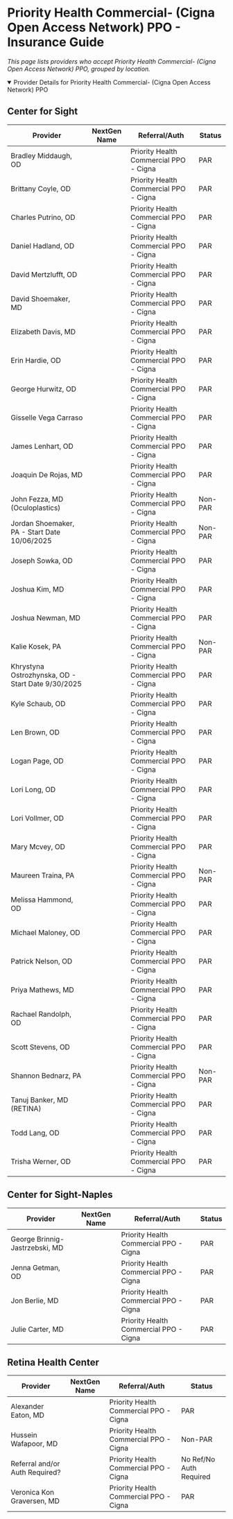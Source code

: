 # Priority Health Commercial- (Cigna Open Access Network) PPO - Insurance Guide

*This page lists providers who accept Priority Health Commercial- (Cigna Open Access Network) PPO, grouped by location.*

<details open><summary>Provider Details for Priority Health Commercial- (Cigna Open Access Network) PPO</summary>

## Center for Sight

| Provider | NextGen Name | Referral/Auth | Status |
|----------|-------------|--------------|--------|
| Bradley Middaugh, OD |  | Priority Health Commercial PPO - Cigna | PAR |
| Brittany Coyle, OD |  | Priority Health Commercial PPO - Cigna | PAR |
| Charles Putrino, OD |  | Priority Health Commercial PPO - Cigna | PAR |
| Daniel Hadland, OD |  | Priority Health Commercial PPO - Cigna | PAR |
| David Mertzlufft, OD |  | Priority Health Commercial PPO - Cigna | PAR |
| David Shoemaker, MD |  | Priority Health Commercial PPO - Cigna | PAR |
| Elizabeth Davis, MD |  | Priority Health Commercial PPO - Cigna | PAR |
| Erin Hardie, OD |  | Priority Health Commercial PPO - Cigna | PAR |
| George Hurwitz, OD |  | Priority Health Commercial PPO - Cigna | PAR |
| Gisselle Vega Carraso |  | Priority Health Commercial PPO - Cigna | PAR |
| James Lenhart, OD |  | Priority Health Commercial PPO - Cigna | PAR |
| Joaquin De Rojas, MD |  | Priority Health Commercial PPO - Cigna | PAR |
| John Fezza, MD (Oculoplastics) |  | Priority Health Commercial PPO - Cigna | Non-PAR |
| Jordan Shoemaker, PA - Start Date 10/06/2025 |  | Priority Health Commercial PPO - Cigna | Non-PAR |
| Joseph Sowka, OD |  | Priority Health Commercial PPO - Cigna | PAR |
| Joshua Kim, MD |  | Priority Health Commercial PPO - Cigna | PAR |
| Joshua Newman, MD |  | Priority Health Commercial PPO - Cigna | PAR |
| Kalie Kosek, PA |  | Priority Health Commercial PPO - Cigna | Non-PAR |
| Khrystyna Ostrozhynska, OD - Start Date 9/30/2025 |  | Priority Health Commercial PPO - Cigna | PAR |
| Kyle Schaub, OD |  | Priority Health Commercial PPO - Cigna | PAR |
| Len Brown, OD |  | Priority Health Commercial PPO - Cigna | PAR |
| Logan Page, OD |  | Priority Health Commercial PPO - Cigna | PAR |
| Lori Long, OD |  | Priority Health Commercial PPO - Cigna | PAR |
| Lori Vollmer, OD |  | Priority Health Commercial PPO - Cigna | PAR |
| Mary Mcvey, OD |  | Priority Health Commercial PPO - Cigna | PAR |
| Maureen Traina, PA |  | Priority Health Commercial PPO - Cigna | Non-PAR |
| Melissa Hammond, OD |  | Priority Health Commercial PPO - Cigna | PAR |
| Michael Maloney, OD |  | Priority Health Commercial PPO - Cigna | PAR |
| Patrick Nelson, OD |  | Priority Health Commercial PPO - Cigna | PAR |
| Priya Mathews, MD |  | Priority Health Commercial PPO - Cigna | PAR |
| Rachael Randolph, OD |  | Priority Health Commercial PPO - Cigna | PAR |
| Scott Stevens, OD |  | Priority Health Commercial PPO - Cigna | PAR |
| Shannon Bednarz, PA |  | Priority Health Commercial PPO - Cigna | Non-PAR |
| Tanuj Banker, MD (RETINA) |  | Priority Health Commercial PPO - Cigna | PAR |
| Todd Lang, OD |  | Priority Health Commercial PPO - Cigna | PAR |
| Trisha Werner, OD |  | Priority Health Commercial PPO - Cigna | PAR |

## Center for Sight-Naples

| Provider | NextGen Name | Referral/Auth | Status |
|----------|-------------|--------------|--------|
| George Brinnig-Jastrzebski, MD |  | Priority Health Commercial PPO - Cigna | PAR |
| Jenna Getman, OD |  | Priority Health Commercial PPO - Cigna | PAR |
| Jon Berlie, MD |  | Priority Health Commercial PPO - Cigna | PAR |
| Julie Carter, MD |  | Priority Health Commercial PPO - Cigna | PAR |

## Retina Health Center

| Provider | NextGen Name | Referral/Auth | Status |
|----------|-------------|--------------|--------|
| Alexander Eaton, MD |  | Priority Health Commercial PPO - Cigna | PAR |
| Hussein Wafapoor, MD |  | Priority Health Commercial PPO - Cigna | Non-PAR |
| Referral and/or Auth Required? |  | Priority Health Commercial PPO - Cigna | No Ref/No Auth Required |
| Veronica Kon Graversen, MD |  | Priority Health Commercial PPO - Cigna | PAR |

</details>

